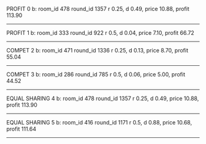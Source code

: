 PROFIT
0
b: room_id 478 round_id 1357 r 0.25, d 0.49, price 10.88, profit 113.90
*****************************************************************************************
PROFIT
1
b: room_id 333 round_id 922 r 0.5, d 0.04, price 7.10, profit 66.72
*****************************************************************************************
COMPET
2
b: room_id 471 round_id 1336 r 0.25, d 0.13, price 8.70, profit 55.04
*****************************************************************************************
COMPET
3
b: room_id 286 round_id 785 r 0.5, d 0.06, price 5.00, profit 44.52
*****************************************************************************************
EQUAL SHARING
4
b: room_id 478 round_id 1357 r 0.25, d 0.49, price 10.88, profit 113.90
*****************************************************************************************
EQUAL SHARING
5
b: room_id 416 round_id 1171 r 0.5, d 0.88, price 10.68, profit 111.64
*****************************************************************************************